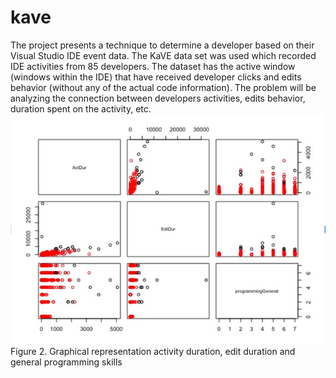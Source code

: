 # kave

The project presents a technique to determine a developer based on their Visual Studio IDE event data. The KaVE data set was used  which recorded IDE activities from 85 developers. The dataset has the active window (windows within the IDE) that have received developer clicks and edits behavior (without any of the actual code information). The problem will be analyzing the connection between developers activities, edits behavior, duration spent on the activity, etc.
![Screenshot](/images/feature.png)
 Figure 2. Graphical representation  activity duration, edit duration and general programming skills
